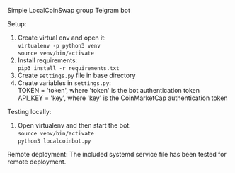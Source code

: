 Simple LocalCoinSwap group Telgram bot

Setup:
1. Create virtual env and open it:  
  ```virtualenv -p python3 venv```  
  ```source venv/bin/activate```
2. Install requirements:  
  ```pip3 install -r requirements.txt```
3. Create `settings.py` file in base directory
4. Create variables in `settings.py`:  
  TOKEN = 'token', where 'token' is the bot authentication token  
  API_KEY = 'key', where 'key' is the CoinMarketCap authentication token

Testing locally:
1. Open virtualenv and then start the bot:  
  ```source venv/bin/activate```  
  ```python3 localcoinbot.py```

Remote deployment:
The included systemd service file has been tested for remote deployment.